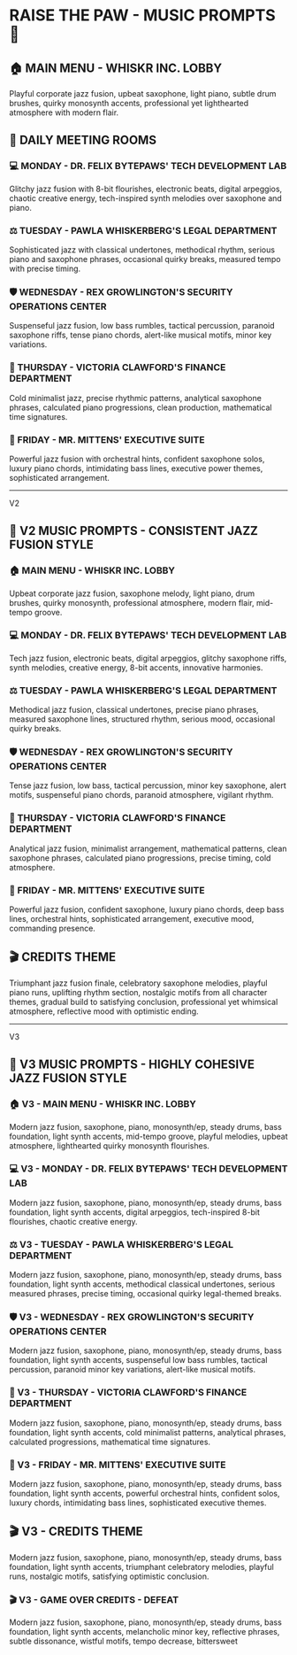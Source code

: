 # RAISE THE PAW - MUSIC PROMPTS 🎵

## 🏠 MAIN MENU - WHISKR INC. LOBBY
Playful corporate jazz fusion, upbeat saxophone, light piano, subtle drum brushes, quirky monosynth accents, professional yet lighthearted atmosphere with modern flair.

## 📅 DAILY MEETING ROOMS

### 💻 MONDAY - DR. FELIX BYTEPAWS' TECH DEVELOPMENT LAB
Glitchy jazz fusion with 8-bit flourishes, electronic beats, digital arpeggios, chaotic creative energy, tech-inspired synth melodies over saxophone and piano.

### ⚖️ TUESDAY - PAWLA WHISKERBERG'S LEGAL DEPARTMENT
Sophisticated jazz with classical undertones, methodical rhythm, serious piano and saxophone phrases, occasional quirky breaks, measured tempo with precise timing.

### 🛡️ WEDNESDAY - REX GROWLINGTON'S SECURITY OPERATIONS CENTER
Suspenseful jazz fusion, low bass rumbles, tactical percussion, paranoid saxophone riffs, tense piano chords, alert-like musical motifs, minor key variations.

### 💼 THURSDAY - VICTORIA CLAWFORD'S FINANCE DEPARTMENT
Cold minimalist jazz, precise rhythmic patterns, analytical saxophone phrases, calculated piano progressions, clean production, mathematical time signatures.

### 🔱 FRIDAY - MR. MITTENS' EXECUTIVE SUITE
Powerful jazz fusion with orchestral hints, confident saxophone solos, luxury piano chords, intimidating bass lines, executive power themes, sophisticated arrangement.

----

V2 
## 🎵 V2 MUSIC PROMPTS - CONSISTENT JAZZ FUSION STYLE

### 🏠 MAIN MENU - WHISKR INC. LOBBY
Upbeat corporate jazz fusion, saxophone melody, light piano, drum brushes, quirky monosynth, professional atmosphere, modern flair, mid-tempo groove.

### 💻 MONDAY - DR. FELIX BYTEPAWS' TECH DEVELOPMENT LAB
Tech jazz fusion, electronic beats, digital arpeggios, glitchy saxophone riffs, synth melodies, creative energy, 8-bit accents, innovative harmonies.

### ⚖️ TUESDAY - PAWLA WHISKERBERG'S LEGAL DEPARTMENT
Methodical jazz fusion, classical undertones, precise piano phrases, measured saxophone lines, structured rhythm, serious mood, occasional quirky breaks.

### 🛡️ WEDNESDAY - REX GROWLINGTON'S SECURITY OPERATIONS CENTER
Tense jazz fusion, low bass, tactical percussion, minor key saxophone, alert motifs, suspenseful piano chords, paranoid atmosphere, vigilant rhythm.

### 💼 THURSDAY - VICTORIA CLAWFORD'S FINANCE DEPARTMENT
Analytical jazz fusion, minimalist arrangement, mathematical patterns, clean saxophone phrases, calculated piano progressions, precise timing, cold atmosphere.

### 🔱 FRIDAY - MR. MITTENS' EXECUTIVE SUITE
Powerful jazz fusion, confident saxophone, luxury piano chords, deep bass lines, orchestral hints, sophisticated arrangement, executive mood, commanding presence.

## 🎬 CREDITS THEME
Triumphant jazz fusion finale, celebratory saxophone melodies, playful piano runs, uplifting rhythm section, nostalgic motifs from all character themes, gradual build to satisfying conclusion, professional yet whimsical atmosphere, reflective mood with optimistic ending.

----
V3
## 🎵 V3 MUSIC PROMPTS - HIGHLY COHESIVE JAZZ FUSION STYLE

### 🏠 V3 - MAIN MENU - WHISKR INC. LOBBY
Modern jazz fusion, saxophone, piano, monosynth/ep, steady drums, bass foundation, light synth accents, mid-tempo groove, playful melodies, upbeat atmosphere, lighthearted quirky monosynth flourishes.

### 💻 V3 - MONDAY - DR. FELIX BYTEPAWS' TECH DEVELOPMENT LAB
Modern jazz fusion, saxophone, piano, monosynth/ep, steady drums, bass foundation, light synth accents, digital arpeggios, tech-inspired 8-bit flourishes, chaotic creative energy.

### ⚖️ V3 - TUESDAY - PAWLA WHISKERBERG'S LEGAL DEPARTMENT
Modern jazz fusion, saxophone, piano, monosynth/ep, steady drums, bass foundation, light synth accents, methodical classical undertones, serious measured phrases, precise timing, occasional quirky legal-themed breaks.

### 🛡️ V3 - WEDNESDAY - REX GROWLINGTON'S SECURITY OPERATIONS CENTER
Modern jazz fusion, saxophone, piano, monosynth/ep, steady drums, bass foundation, light synth accents, suspenseful low bass rumbles, tactical percussion, paranoid minor key variations, alert-like musical motifs.

### 💼 V3 - THURSDAY - VICTORIA CLAWFORD'S FINANCE DEPARTMENT
Modern jazz fusion, saxophone, piano, monosynth/ep, steady drums, bass foundation, light synth accents, cold minimalist patterns, analytical phrases, calculated progressions, mathematical time signatures.

### 🔱 V3 - FRIDAY - MR. MITTENS' EXECUTIVE SUITE
Modern jazz fusion, saxophone, piano, monosynth/ep, steady drums, bass foundation, light synth accents, powerful orchestral hints, confident solos, luxury chords, intimidating bass lines, sophisticated executive themes.

## 🎬 V3 - CREDITS THEME
Modern jazz fusion, saxophone, piano, monosynth/ep, steady drums, bass foundation, light synth accents, triumphant celebratory melodies, playful runs, nostalgic motifs, satisfying optimistic conclusion.

### 🎬 V3 - GAME OVER CREDITS - DEFEAT
Modern jazz fusion, saxophone, piano, monosynth/ep, steady drums, bass foundation, light synth accents, melancholic minor key, reflective phrases, subtle dissonance, wistful motifs, tempo decrease, bittersweet

  
